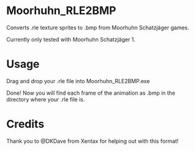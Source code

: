 # Moorhuhn_RLE2BMP
Converts .rle texture sprites to .bmp from Moorhuhn Schatzjäger games.

Currently only tested with Moorhuhn Schatzjäger 1.

# Usage
Drag and drop your .rle file into Moorhuhn_RLE2BMP.exe

Done! Now you will find each frame of the animation as .bmp in the directory where your .rle file is.

# Credits
Thank you to @DKDave from Xentax for helping out with this format!
